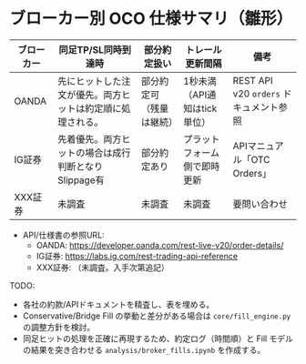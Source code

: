 # ブローカー別 OCO 仕様サマリ（雛形）

| ブローカー | 同足TP/SL同時到達時 | 部分約定扱い | トレール更新間隔 | 備考 |
|------------|---------------------|--------------|------------------|------|
| OANDA      | 先にヒットした注文が優先。両方ヒットは約定順に処理される。 | 部分約定可（残量は継続） | 1秒未満（API通知はtick単位） | REST API v20 `orders` ドキュメント参照 |
| IG証券     | 先着優先。両方ヒットの場合は成行判断となりSlippage有 | 部分約定あり | プラットフォーム側で即時更新 | APIマニュアル「OTC Orders」 |
| XXX証券    | 未調査              | 未調査       | 未調査           | 要問い合わせ |

- API/仕様書の参照URL:
  - OANDA: https://developer.oanda.com/rest-live-v20/order-details/
  - IG証券: https://labs.ig.com/rest-trading-api-reference
  - XXX証券: （未調査。入手次第追記）

TODO:
- 各社の約款/APIドキュメントを精査し、表を埋める。
- Conservative/Bridge Fill の挙動と差分がある場合は `core/fill_engine.py` の調整方針を検討。
- 同足ヒットの処理を正確に再現するため、約定ログ（時間順）と Fill モデルの結果を突き合わせる `analysis/broker_fills.ipynb` を作成する。
